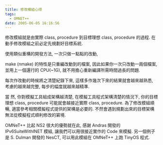 ```yaml
---
title: 修改模組心得
tags:
  - OMNET++
date: 2005-06-05 16:16:56
---
```


修改模組就是由實際 class, procedure 到目標理想 class, procedure 的過程.
在動手修改模組之前必定先規劃好目標系統.

使用類似重構的開發方法, 一次只做一點點的改動,

make (nmake) 的特性是只重編改動到的檔案, 因此如果你一次只改動一兩個檔案,
並用上一個還行的 CPU(~1G), 就不用擔心重新編譯所需時間過長的問題.

每次作改動的時候將之清楚紀錄下來, 這樣多作幾次下來的結果就會越來越熟悉, 考慮的越來越完整, 每步的幅度就越來越精準.

當 然, 你對模擬工具組成架構越清楚, 在模擬工具程式架構清楚的情況下, 你的目標理想 class, procedure 可能就會越接近實際 class, procedure. 為了修改模組順暢, 適當參考相關模擬程式提供的架構是必要的. 不然會遇到規劃出來的目標架構無法從模擬程式順利修改的窘境.

OMNeT++ 比起 NS2 很大的優勢就在此,
感謝 Andras 開發的 IPv6SuiteWithINET 模組, 讓我們可以用很接近實作的 Code 來模擬.
另一個例子是 S. Dulman 開發的 NesCT, 可以用此模組在 OMNeT++ 上跑 TinyOS 程式.
